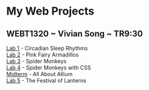 <h1>My Web Projects</h1>
<h2>WEBT1320 ~ Vivian Song ~ TR9:30</h2>
<a href="hello_world/index.html" target="_blank">Lab 1</a> - Circadian Sleep Rhythms
<br><a href="lab_2/index.html" target="_blank">Lab 2</a> - Pink Fairy Armadillos
<br><a href="lab_3/index.html" target="_blank">Lab 3</a> - Spider Monkeys
<br><a href="lab_4/index.html" target="_blank">Lab 4</a> - Spider Monkeys with CSS
<br><a href="mid-term/index.html" target="_blank">Midterm</a> - All About Allium
<br><a href="lab_5/index.html" target="_blank">Lab 5</a> - The Festival of Lanterns